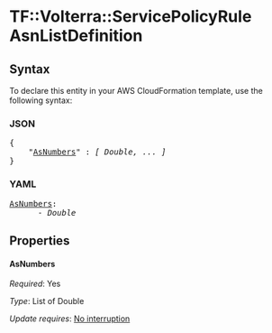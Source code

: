 # TF::Volterra::ServicePolicyRule AsnListDefinition

## Syntax

To declare this entity in your AWS CloudFormation template, use the following syntax:

### JSON

<pre>
{
    "<a href="#asnumbers" title="AsNumbers">AsNumbers</a>" : <i>[ Double, ... ]</i>
}
</pre>

### YAML

<pre>
<a href="#asnumbers" title="AsNumbers">AsNumbers</a>: <i>
      - Double</i>
</pre>

## Properties

#### AsNumbers

_Required_: Yes

_Type_: List of Double

_Update requires_: [No interruption](https://docs.aws.amazon.com/AWSCloudFormation/latest/UserGuide/using-cfn-updating-stacks-update-behaviors.html#update-no-interrupt)

